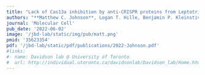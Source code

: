 ```yaml
---
title: "Lack of Cas13a inhibition by anti-CRISPR proteins from Leptotrichia prophages"
authors: "**Matthew C. Johnson**, Logan T. Hille, Benjamin P. Kleinstiver, Alexander J. Meeske, Joseph Bondy-Denomy"
journal: 'Molecular Cell'
pub_date: '2022-06-02'
image: '/jbd-lab/static/img/pub/matt.png'
pmid: '35623354'
pdf: '/jbd-lab/static/pdf/publications/2022-Johnson.pdf'
#links:
#- name: Davidson lab @ University of Toronto
#  url: http://individual.utoronto.ca/davidsonlab/Davidson_lab/Home.html
---
```

